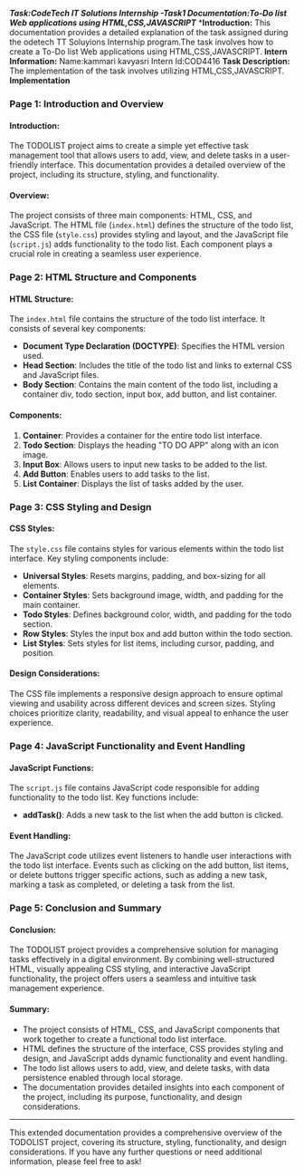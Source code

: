 ***Task:CodeTech IT Solutions Internship -Task1 Documentation:To-Do list Web applications using HTML,CSS,JAVASCRIPT***
***Introduction:**
This documentation provides a detailed explanation of the task assigned during the odetech TT Soluyions Internship program.The task involves how to create a To-Do list Web applications using HTML,CSS,JAVASCRIPT.
**Intern Information:**
Name:kammari kavyasri
Intern Id:COD4416
**Task Description:**
The implementation of the task involves utilizing HTML,CSS,JAVASCRIPT.
**Implementation**

### Page 1: Introduction and Overview

#### Introduction:
The TODOLIST project aims to create a simple yet effective task management tool that allows users to add, view, and delete tasks in a user-friendly interface. This documentation provides a detailed overview of the project, including its structure, styling, and functionality.

#### Overview:
The project consists of three main components: HTML, CSS, and JavaScript. The HTML file (`index.html`) defines the structure of the todo list, the CSS file (`style.css`) provides styling and layout, and the JavaScript file (`script.js`) adds functionality to the todo list. Each component plays a crucial role in creating a seamless user experience.

### Page 2: HTML Structure and Components

#### HTML Structure:
The `index.html` file contains the structure of the todo list interface. It consists of several key components:

- **Document Type Declaration (DOCTYPE)**: Specifies the HTML version used.
- **Head Section**: Includes the title of the todo list and links to external CSS and JavaScript files.
- **Body Section**: Contains the main content of the todo list, including a container div, todo section, input box, add button, and list container.

#### Components:
1. **Container**: Provides a container for the entire todo list interface.
2. **Todo Section**: Displays the heading "TO DO APP" along with an icon image.
3. **Input Box**: Allows users to input new tasks to be added to the list.
4. **Add Button**: Enables users to add tasks to the list.
5. **List Container**: Displays the list of tasks added by the user.

### Page 3: CSS Styling and Design

#### CSS Styles:
The `style.css` file contains styles for various elements within the todo list interface. Key styling components include:

- **Universal Styles**: Resets margins, padding, and box-sizing for all elements.
- **Container Styles**: Sets background image, width, and padding for the main container.
- **Todo Styles**: Defines background color, width, and padding for the todo section.
- **Row Styles**: Styles the input box and add button within the todo section.
- **List Styles**: Sets styles for list items, including cursor, padding, and position.

#### Design Considerations:
The CSS file implements a responsive design approach to ensure optimal viewing and usability across different devices and screen sizes. Styling choices prioritize clarity, readability, and visual appeal to enhance the user experience.

### Page 4: JavaScript Functionality and Event Handling

#### JavaScript Functions:
The `script.js` file contains JavaScript code responsible for adding functionality to the todo list. Key functions include:

- **addTask()**: Adds a new task to the list when the add button is clicked.

#### Event Handling:
The JavaScript code utilizes event listeners to handle user interactions with the todo list interface. Events such as clicking on the add button, list items, or delete buttons trigger specific actions, such as adding a new task, marking a task as completed, or deleting a task from the list.

### Page 5: Conclusion and Summary

#### Conclusion:
The TODOLIST project provides a comprehensive solution for managing tasks effectively in a digital environment. By combining well-structured HTML, visually appealing CSS styling, and interactive JavaScript functionality, the project offers users a seamless and intuitive task management experience.

#### Summary:
- The project consists of HTML, CSS, and JavaScript components that work together to create a functional todo list interface.
- HTML defines the structure of the interface, CSS provides styling and design, and JavaScript adds dynamic functionality and event handling.
- The todo list allows users to add, view, and delete tasks, with data persistence enabled through local storage.
- The documentation provides detailed insights into each component of the project, including its purpose, functionality, and design considerations.

---

This extended documentation provides a comprehensive overview of the TODOLIST project, covering its structure, styling, functionality, and design considerations. If you have any further questions or need additional information, please feel free to ask!
